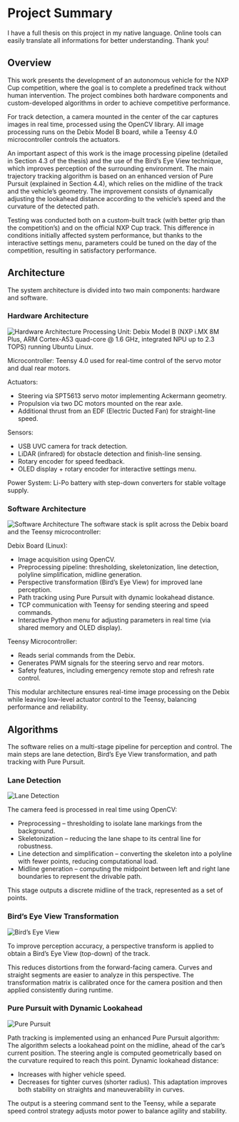 # Project Summary
I have a full thesis on this project in my native language. Online tools can easily translate all informations for better understanding. Thank you!
## Overview

This work presents the development of an autonomous vehicle for the NXP Cup competition, where the goal is to complete a predefined track without human intervention. The project combines both hardware components and custom-developed algorithms in order to achieve competitive performance.

For track detection, a camera mounted in the center of the car captures images in real time, processed using the OpenCV library. All image processing runs on the Debix Model B board, while a Teensy 4.0 microcontroller controls the actuators.

An important aspect of this work is the image processing pipeline (detailed in Section 4.3 of the thesis) and the use of the Bird’s Eye View technique, which improves perception of the surrounding environment. The main trajectory tracking algorithm is based on an enhanced version of Pure Pursuit (explained in Section 4.4), which relies on the midline of the track and the vehicle’s geometry. The improvement consists of dynamically adjusting the lookahead distance according to the vehicle’s speed and the curvature of the detected path.

Testing was conducted both on a custom-built track (with better grip than the competition’s) and on the official NXP Cup track. This difference in conditions initially affected system performance, but thanks to the interactive settings menu, parameters could be tuned on the day of the competition, resulting in satisfactory performance.

## Architecture

The system architecture is divided into two main components: hardware and software.

### Hardware Architecture

![Hardware Architecture](images/hardware_architecture.png)
Processing Unit: Debix Model B (NXP i.MX 8M Plus, ARM Cortex-A53 quad-core @ 1.6 GHz, integrated NPU up to 2.3 TOPS) running Ubuntu Linux.

Microcontroller: Teensy 4.0 used for real-time control of the servo motor and dual rear motors.

Actuators:
* Steering via SPT5613 servo motor implementing Ackermann geometry.
* Propulsion via two DC motors mounted on the rear axle.
* Additional thrust from an EDF (Electric Ducted Fan) for straight-line speed.

Sensors:
* USB UVC camera for track detection.
* LiDAR (infrared) for obstacle detection and finish-line sensing.
* Rotary encoder for speed feedback.
* OLED display + rotary encoder for interactive settings menu.

Power System: Li-Po battery with step-down converters for stable voltage supply.

### Software Architecture

![Software Architecture](images/software_architecture.png)
The software stack is split across the Debix board and the Teensy microcontroller:

Debix Board (Linux):
* Image acquisition using OpenCV.
* Preprocessing pipeline: thresholding, skeletonization, line detection, polyline simplification, midline generation.
* Perspective transformation (Bird’s Eye View) for improved lane perception.
* Path tracking using Pure Pursuit with dynamic lookahead distance.
* TCP communication with Teensy for sending steering and speed commands.
* Interactive Python menu for adjusting parameters in real time (via shared memory and OLED display).

Teensy Microcontroller:
* Reads serial commands from the Debix.
* Generates PWM signals for the steering servo and rear motors.
* Safety features, including emergency remote stop and refresh rate control.

This modular architecture ensures real-time image processing on the Debix while leaving low-level actuator control to the Teensy, balancing performance and reliability.

## Algorithms

The software relies on a multi-stage pipeline for perception and control. The main steps are lane detection, Bird’s Eye View transformation, and path tracking with Pure Pursuit.

### Lane Detection

![Lane Detection](images/laneDetection.png)

The camera feed is processed in real time using OpenCV:
* Preprocessing – thresholding to isolate lane markings from the background.
* Skeletonization – reducing the lane shape to its central line for robustness.
* Line detection and simplification – converting the skeleton into a polyline with fewer points, reducing computational load.
* Midline generation – computing the midpoint between left and right lane boundaries to represent the drivable path.

This stage outputs a discrete midline of the track, represented as a set of points.

### Bird’s Eye View Transformation

![Bird’s Eye View](images/birdEye.png)

To improve perception accuracy, a perspective transform is applied to obtain a Bird’s Eye View (top-down) of the track.

This reduces distortions from the forward-facing camera.
Curves and straight segments are easier to analyze in this perspective.
The transformation matrix is calibrated once for the camera position and then applied consistently during runtime.

### Pure Pursuit with Dynamic Lookahead

![Pure Pursuit](images/purePursuit.png)

Path tracking is implemented using an enhanced Pure Pursuit algorithm:
The algorithm selects a lookahead point on the midline, ahead of the car’s current position.
The steering angle is computed geometrically based on the curvature required to reach this point.
Dynamic lookahead distance:
* Increases with higher vehicle speed.
* Decreases for tighter curves (shorter radius).
This adaptation improves both stability on straights and maneuverability in curves.

The output is a steering command sent to the Teensy, while a separate speed control strategy adjusts motor power to balance agility and stability.